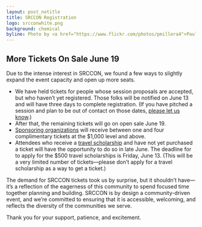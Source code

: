 ```yaml
---
layout: post_notitle
title: SRCCON Registration
logo: srcconwhite.png
background: chemical
byline: Photo by <a href="https://www.flickr.com/photos/pmillera4">Paul Miller</a>
---
```

<h2>More Tickets On Sale June 19</h2>

<p>Due to the intense interest in SRCCON, we found a few ways to slightly expand the event capacity and open up more seats.
<ul>
<li>We have held tickets for people whose session proposals are accepted, but who haven&rsquo;t yet registered. Those folks will be notified on June 13 and will have three days to complete registration. (If you have pitched a session and plan to be out of contact on those dates, <a href="mailto:srccon@opennews.org">please let us know</a>.)

<li>After that, the remaining tickets will go on open sale June 19.

<li><a href="/sponsors">Sponsoring organizations</a> will receive between one and four complimentary tickets at the $1,000 level and above.

<li>Attendees who receive a <a href="/scholarships">travel scholarship</a> and have not yet purchased a ticket will have the opportunity to do so in late June. The deadline for to apply for the $500 travel scholarships is Friday, June 13. (This will be a very limited number of tickets—please don&rsquo;t apply for a travel scholarship as a way to get a ticket.)
</ul>
<p>The demand for SRCCON tickets took us by surprise, but it shouldn&rsquo;t have—it&rsquo;s a reflection of the eagerness of this community to spend focused time together planning and building. SRCCON is by design a community-driven event, and we&rsquo;re committed to ensuring that it is accessible, welcoming, and reflects the diversity of the communities we serve.

<p>Thank you for your support, patience, and excitement.
